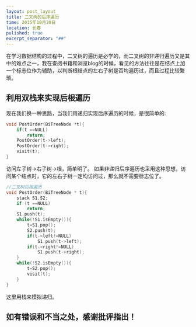 ```yaml
---
layout: post_layout
title: ﻿二叉树的后序遍历
time: 2015年10月20日
location: 长春
pulished: true
excerpt_separator: "##"
---
```


在学习数据结构的过程中，二叉树的遍历是必学的，而二叉树的非递归遍历又是其中的难点之一，我在查阅书籍和浏览blog的时候，看见的方法往往是在结点上加一个标志位作为辅助，以判断根结点的左右子树是否均遍历过，而且过程比较繁琐。
## 利用双栈来实现后根遍历
现在我们换一种思路，当我们用递归实现后序遍历的时候，是很简单的:
```c++
void PostOrder(BiTreeNode *t){
    if(t ==NULL)
        return;
    PostOrder(t->left);
    PostOrder(t->right);
    visit(t);
}
```
访问左子树->右子树->根，简单明了。
如果非递归后序遍历也采用这种思想，访问某个结点时，它的左右子树一定均访问过，那么就不需要标志位了。
```c++
//二叉树后根遍历
void PostOrder(BiTreeNode * t){
    stack S1,S2;
    if (t ==NULL)
        return;
    S1.push(t);
    while(!S1.isEmpty()){
        t=S1.pop();
        S2.push(t);
        if(t->left!=NULL)
            S1.push(t->left);
        if(t->right!=NULL)
            S1.push(t->right);
    }
    while(!S2.isEmpty()){
        t=S2.pop();
        visit(t);
    }
}
```
这里用栈来模拟递归。
## 如有错误和不当之处，感谢批评指出！
